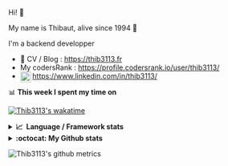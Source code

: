 Hi! 👋

My name is Thibaut, alive since 1994 🍷

I'm a backend developper

-   📝 CV / Blog : https://thib3113.fr
-   My codersRank : https://profile.codersrank.io/user/thib3113/
-   <a href="https://www.linkedin.com/in/thib3113/"><img align="left" alt="Thib3113's Linkedin" width="21px" src="https://raw.githubusercontent.com/peterthehan/peterthehan/master/assets/linkedin.svg" /></a> https://www.linkedin.com/in/thib3113/

📊 **This week I spent my time on**

[![Thib3113's wakatime](https://github-readme-stats.vercel.app/api/wakatime?username=thib3113&layout=default&theme=dracula&langs_count=6&hide_title=true&hide_border=true)](https://wakatime.com/@thib3113)

<details>
  <summary><b>📈&nbsp;&nbsp;Language&nbsp;/&nbsp;Framework stats</b></summary>
  <br/>  
  <a href='https://profile.codersrank.io/user/thib3113/'>
  <img src='http://cr-skills-chart-widget.azurewebsites.net/api/api?username=thib3113&padding=30&skills=php,batchfile,javascript,less,mysql,reactjs,scss,shell,typescript,vue'>
  </a>
</details>

<details>
  <summary><b>:octocat: My Github stats</b></summary>
  <br/>  
  
  <img src="https://github-readme-stats.vercel.app/api?username=thib3113&theme=dracula&show_icons=true&" alt="Thib3113's GitHub stats" />

<!--START_SECTION:activity-->

1. ❗️ Opened issue [#281](https://github.com/mikepenz/action-junit-report/issues/281) in [mikepenz/action-junit-report](https://github.com/mikepenz/action-junit-report)
2. 💪 Opened PR [#141](https://github.com/thib3113/unifi-client/pull/141) in [thib3113/unifi-client](https://github.com/thib3113/unifi-client)
3. 🎉 Merged PR [#140](https://github.com/thib3113/unifi-client/pull/140) in [thib3113/unifi-client](https://github.com/thib3113/unifi-client)
4. 💪 Opened PR [#140](https://github.com/thib3113/unifi-client/pull/140) in [thib3113/unifi-client](https://github.com/thib3113/unifi-client)
5. 🎉 Merged PR [#4](https://github.com/thib3113/unifi-blockips-srv/pull/4) in [thib3113/unifi-blockips-srv](https://github.com/thib3113/unifi-blockips-srv)
 <!--END_SECTION:activity-->

</details>

![Thib3113's github metrics](https://gist.githubusercontent.com/thib3113/83a96e16f8bca103f1b0e376186c66ec/raw/github-metrics.svg)
